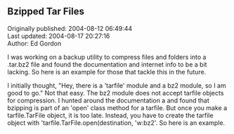 ## Bzipped Tar Files  
Originally published: 2004-08-12 06:49:44  
Last updated: 2004-08-17 20:27:16  
Author: Ed Gordon  
  
I was working on a backup utility to compress files and folders into a .tar.bz2 file and found the documentation and internet info to be a bit lacking. So here is an example for those that tackle this in the future.

I initially thought, "Hey, there is a 'tarfile' module and a bz2 module, so I am good to go." Not that easy. The bz2 module does not accept tarfile objects for compression. I hunted around the documentation a and found that bzipping is part of an 'open' class method for a tarfile. But once you make a tarfile.TarFile object, it is too late. Instead, you have to create the tarfile object with 'tarfile.TarFile.open(destination, 'w:bz2'. So here is an example.